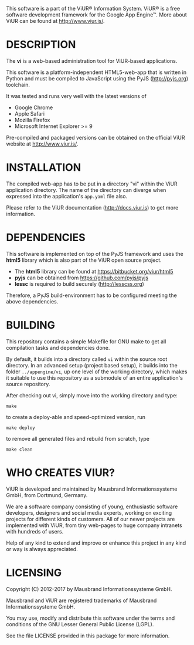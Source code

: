 This software is a part of the ViUR® Information System.
ViUR® is a free software development framework for the Google App Engine™.
More about ViUR can be found at http://www.viur.is/.

DESCRIPTION
===========
The **vi** is a web-based administration tool for ViUR-based applications.

This software is a platform-independent HTML5-web-app that is written in
Python and must be compiled to JavaScript using the PyJS (http://pyjs.org)
toolchain.

It was tested and runs very well with the latest versions of

- Google Chrome
- Apple Safari
- Mozilla Firefox
- Microsoft Internet Explorer >= 9

Pre-compiled and packaged versions can be obtained on the official ViUR
website at http://www.viur.is/.

INSTALLATION
============
The compiled web-app has to be put in a directory "vi" within the ViUR
application directory. The name of the directory can diverge when expressed
into the application's `app.yaml` file also.

Please refer to the ViUR documentation (http://docs.viur.is) to get more
information.

DEPENDENCIES
============
This software is implemented on top of the PyJS framework and uses the
**html5** library which is also part of the ViUR open source project.

- The **html5** library can be found at https://bitbucket.org/viur/html5
- **pyjs** can be obtained from https://github.com/pyjs/pyjs
- **lessc** is required to build securely (http://lesscss.org)

Therefore, a PyJS build-environment has to be configured meeting the above
dependencies.

BUILDING
========
This repository contains a simple Makefile for GNU make to get all compilation
tasks and dependencies done.

By default, it builds into a directory called ``vi`` within the source root
directory. In an advanced setup (project based setup), it builds into the
folder ``../appengine/vi``, up one level of the working directory, which makes
it suitable to use this repository as a submodule of an entire application's
source repository.

After checking out vi, simply move into the working directory and type:

	make

to create a deploy-able and speed-optimized version, run

	make deploy

to remove all generated files and rebuild from scratch, type

	make clean

WHO CREATES VIUR?
=================

ViUR is developed and maintained by Mausbrand Informationssysteme GmbH,
from Dortmund, Germany.

We are a software company consisting of young, enthusiastic software
developers, designers and social media experts, working on exciting
projects for different kinds of customers. All of our newer projects are
implemented with ViUR, from tiny web-pages to huge company intranets with
hundreds of users.

Help of any kind to extend and improve or enhance this project in any kind or
way is always appreciated.

LICENSING
=========

Copyright (C) 2012-2017 by Mausbrand Informationssysteme GmbH.

Mausbrand and ViUR are registered trademarks of
Mausbrand Informationssysteme GmbH.

You may use, modify and distribute this software under the terms and
conditions of the GNU Lesser General Public License (LGPL).

See the file LICENSE provided in this package for more information.
